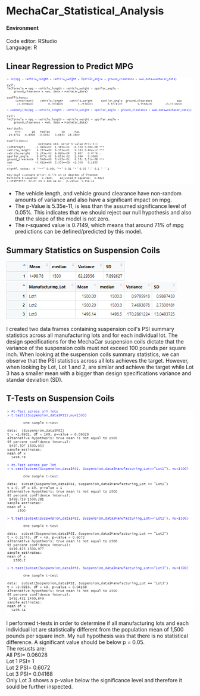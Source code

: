 # MechaCar_Statistical_Analysis
#### Environment
Code editor: RStudio  
Language: R

## Linear Regression to Predict MPG  

![Deleverable1](https://github.com/MarcoFernandez14/MechaCar_Statistical_Analysis/blob/main/Resources/Deliverable%201%20Linear%20Regression.png)  

* The vehicle length, and vehicle ground clearance have non-random amounts of variance and also have a significant impact on mpg.
* The p-Value is 5.35e-11, is less than the assumed significance level of 0.05%. This indicates that we should reject our null hypothesis and also that the slope of the model is not zero.
* The r-squared value is 0.7149, which means that around 71% of mpg predictions can be defined/predicted by this model.

## Summary Statistics on Suspension Coils

![Deleverable2 total_summ](https://github.com/MarcoFernandez14/MechaCar_Statistical_Analysis/blob/main/Resources/Deliverable%202%20total_summary.png)  
![Deleverable2 lot_summ](https://github.com/MarcoFernandez14/MechaCar_Statistical_Analysis/blob/main/Resources/Deliverable%202%20lot_summary.png)  

I created two data frames containing suspension coil's PSI summary statistics across all manufacturing lots and for each individual lot. The design specifications for the MechaCar suspension coils dictate that the variance of the suspension coils must not exceed 100 pounds per square inch. 
When looking at the suspension coils summary statistics, we can observe that the PSI statistics across all lots achieves the target. However, when looking by Lot, Lot 1 and 2, are similar and achieve the target while Lot 3 has a smaller mean with a bigger than design specifications variance and standar deviation (SD).

## T-Tests on Suspension Coils

![Deleverable3](https://github.com/MarcoFernandez14/MechaCar_Statistical_Analysis/blob/main/Resources/Deliverable%203%20tTests.png) 

I performed t-tests in order to determine if all manufacturing lots and each individual lot are statistically different from the population mean of 1,500 pounds per square inch. My null hypothesis was that there is no statistical difference. A significant value should be below p = 0.05.  
The resusts are:  
All PSI= 0.06028  
Lot 1 PSI= 1  
Lot 2 PSI= 0.6072  
Lot 3 PSI= 0.04168  
Only Lot 3 shows a p-value below the significance level and therefore it sould be further inspected.




